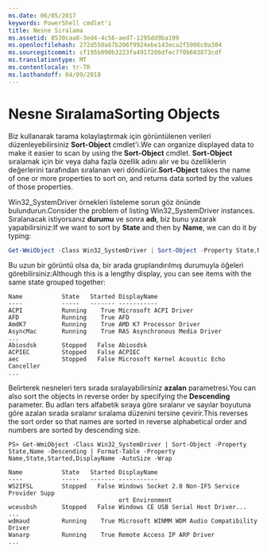 ```yaml
---
ms.date: 06/05/2017
keywords: PowerShell cmdlet'i
title: Nesne Sıralama
ms.assetid: 8530caa8-3ed4-4c56-aed7-1295dd9ba199
ms.openlocfilehash: 272d550a67b206f9924ebe143eca2f5906c0a304
ms.sourcegitcommit: cf195b090b3223fa4917206dfec7f0b603873cdf
ms.translationtype: MT
ms.contentlocale: tr-TR
ms.lasthandoff: 04/09/2018
---
```

# <a name="sorting-objects"></a><span data-ttu-id="37a47-103">Nesne Sıralama</span><span class="sxs-lookup"><span data-stu-id="37a47-103">Sorting Objects</span></span>

<span data-ttu-id="37a47-104">Biz kullanarak tarama kolaylaştırmak için görüntülenen verileri düzenleyebilirsiniz **Sort-Object** cmdlet'i.</span><span class="sxs-lookup"><span data-stu-id="37a47-104">We can organize displayed data to make it easier to scan by using the **Sort-Object** cmdlet.</span></span> <span data-ttu-id="37a47-105">**Sort-Object** sıralamak için bir veya daha fazla özellik adını alır ve bu özelliklerin değerlerini tarafından sıralanan veri döndürür.</span><span class="sxs-lookup"><span data-stu-id="37a47-105">**Sort-Object** takes the name of one or more properties to sort on, and returns data sorted by the values of those properties.</span></span>

<span data-ttu-id="37a47-106">Win32_SystemDriver örnekleri listeleme sorun göz önünde bulundurun.</span><span class="sxs-lookup"><span data-stu-id="37a47-106">Consider the problem of listing Win32_SystemDriver instances.</span></span> <span data-ttu-id="37a47-107">Sıralanacak istiyorsanız **durumu** ve sonra **adı**, biz bunu yazarak yapabilirsiniz:</span><span class="sxs-lookup"><span data-stu-id="37a47-107">If we want to sort by **State** and then by **Name**, we can do it by typing:</span></span>

```powershell
Get-WmiObject -Class Win32_SystemDriver | Sort-Object -Property State,Name | Format-Table -Property Name,State,Started,DisplayName -AutoSize -Wrap
```

<span data-ttu-id="37a47-108">Bu uzun bir görüntü olsa da, bir arada gruplandırılmış durumuyla öğeleri görebilirsiniz:</span><span class="sxs-lookup"><span data-stu-id="37a47-108">Although this is a lengthy display, you can see items with the same state grouped together:</span></span>

```output
Name           State   Started DisplayName
----           -----   ------- -----------
ACPI           Running    True Microsoft ACPI Driver
AFD            Running    True AFD
AmdK7          Running    True AMD K7 Processor Driver
AsyncMac       Running    True RAS Asynchronous Media Driver
...
Abiosdsk       Stopped   False Abiosdsk
ACPIEC         Stopped   False ACPIEC
aec            Stopped   False Microsoft Kernel Acoustic Echo Canceller
...
```

<span data-ttu-id="37a47-109">Belirterek nesneleri ters sırada sıralayabilirsiniz **azalan** parametresi.</span><span class="sxs-lookup"><span data-stu-id="37a47-109">You can also sort the objects in reverse order by specifying the **Descending** parameter.</span></span> <span data-ttu-id="37a47-110">Bu adları ters alfabetik sıraya göre sıralanır ve sayılar boyutuna göre azalan sırada sıralanır sıralama düzenini tersine çevirir.</span><span class="sxs-lookup"><span data-stu-id="37a47-110">This reverses the sort order so that names are sorted in reverse alphabetical order and numbers are sorted by descending size.</span></span>

```
PS> Get-WmiObject -Class Win32_SystemDriver | Sort-Object -Property State,Name -Descending | Format-Table -Property Name,State,Started,DisplayName -AutoSize -Wrap

Name           State   Started DisplayName
----           -----   ------- -----------
WS2IFSL        Stopped   False Windows Socket 2.0 Non-IFS Service Provider Supp
                               ort Environment
wceusbsh       Stopped   False Windows CE USB Serial Host Driver...
...
wdmaud         Running    True Microsoft WINMM WDM Audio Compatibility Driver
Wanarp         Running    True Remote Access IP ARP Driver
...
```